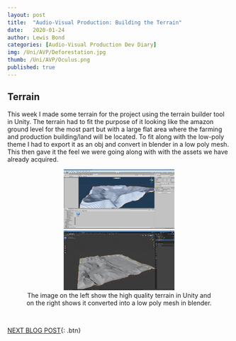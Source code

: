 ```yaml
---
layout: post
title:  "Audio-Visual Production: Building the Terrain"
date:   2020-01-24
author: Lewis Bond
categories: [Audio-Visual Production Dev Diary]
img: /Uni/AVP/Deforestation.jpg
thumb: /Uni/AVP/Oculus.png
published: true
---
```

<!--more-->

## Terrain

This week I made some terrain for the project using the terrain builder tool in Unity. The terrain had to fit the purpose of it looking like the amazon ground level for the most part but with a large flat area where the farming and production building/land will be located. To fit along with the low-poly theme I had to export it as an obj and convert in blender in a low poly mesh. This then gave it the feel we were going along with with the assets we have already acquired.

<center>
	<figure class="half">
	    <a href="/assets/img/blog/Uni/AVP/unityTerrain.jpg"><img src="/assets/img/blog/Uni/AVP/unityTerrain.jpg" width="250px"></a><a href="/assets/img/blog/Uni/AVP/blenderTerrain.jpg"><img src="/assets/img/blog/Uni/AVP/blenderTerrain.jpg" width="250px"></a>
	    <figcaption>The image on the left show the high quality terrain in Unity and on the right shows it converted into a low poly mesh in blender.</figcaption>
	</figure>
</center>
<br/>

[NEXT BLOG POST](https://lbondi7.github.io/audio-visual%20production%20dev%20diary/avp-dd-Deforestation-2){: .btn}
